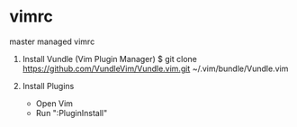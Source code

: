 # vimrc
master managed vimrc

1. Install Vundle (Vim Plugin Manager)
$ git clone https://github.com/VundleVim/Vundle.vim.git ~/.vim/bundle/Vundle.vim

2. Install Plugins
    * Open Vim
    * Run ":PluginInstall"
